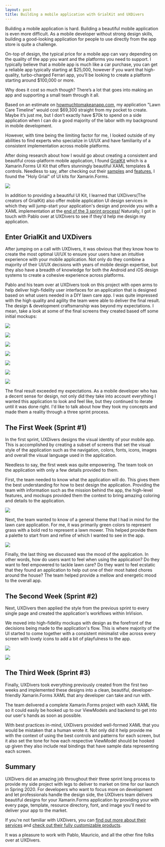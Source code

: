 ```yaml
---
layout: post
title: Building a mobile application with GrialKit and UXDivers
---
```


Building a mobile application is hard. Building a beautiful mobile application is even more difficult. As a mobile developer without strong design skills, building a good-looking application for people to use directly from the app store is quite a challenge.

On-top of design, the typical price for a mobile app can vary depending on the quality of the app you want and the platforms you need to support. I typically believe that a mobile app is much like a car purchase, you can get a reliable app typically starting at $25,000, however if you want that high-quality, turbo-charged Ferrari app, you’ll be looking to create a platform starting around $100,000 or more.

Why does it cost so much though? There’s a lot that goes into making an app and supporting a small team through it all. 

Based on an estimate on [howmuchtomakeanapp.com](http://howmuchtomakeanapp.com), my application "Lawn Care Timeline" would cost $69,300 straight from my pocket to create. Maybe it’s just me, but I don’t exactly have $70k to spend on a side application when I can do a good majority of the labor with my background in mobile development.

However, with time being the limiting factor for me, I looked outside of my abilities to find experts who specialize in UI/UX and have familiarity of a consistent implementation across mobile platforms.

After doing research about how I would go about creating a consistent and beautiful cross-platform mobile application, I found [GrialKit](https://grialkit.com/) which is a Xamarin.Forms UI Kit that offers stunningly beautiful XAML templates & controls. Needless to say, after checking out their [samples](https://grialkit.com/download-demo-app/) and [features](https://docs.grialkit.com/#grial-ui-kit-docs-grial-ui-kit-features), I found the "Holy Grial" of UI kits for Xamarin.Forms.

![](/images/grial/grialkit.png)

In addition to providing a beautiful UI Kit, I learned that UXDivers(The creators of GrialKit) also offer mobile application UI design services in which they will jump-start your application's design and provide you with a XAML implementation at the [end of the 3 sprint process!](https://grialkit.com/user-interface-design-services-for-xamarin-forms/) Naturally, I got in touch with Pablo over at UXDivers to see if they'd help me design my application. 

## Enter GrialKit and UXDivers

After jumping on a call with UXDivers, it was obvious that they know how to create the most optimal UI/UX to ensure your users have an intuitive experience with your mobile application. Not only do they combine a majority of their UI/UX decisions with years of mobile design expertise, but they also have a breadth of knowledge for both the Android and iOS design systems to create a cohesive experience across platforms.

Pablo and his team over at UXDivers took on this project with open arms to help deliver high-fidelity user interfaces for an application that is designed based on what users needed in a DIY lawn care app. I was quite impressed with the high quality and agility the team were able to deliver the final result. The design & development craftsmanship was beyond my expectations. I mean, take a look at some of the final screens they created based off some initial mockups:

![](/images/grial/lct.png)

![](/images/grial/Wizard_Location.png)

![](/images/grial/Wizard_Location_Final.png)

![](/images/grial/Timeline.png)

![](/images/grial/Timeline_Final.png)

![](/images/grial/Problem.png)

![](/images/grial/Problem_Final.png)

The final result exceeded my expectations. As a mobile developer who has a decent sense for design, not only did they take into account everything I wanted this application to look and feel like, but they continued to iterate until it was done right. I'd like to talk about how they took my concepts and made them a reality through a three sprint process.

## The First Week (Sprint #1)

In the first sprint, UXDivers designs the visual identity of your mobile app. This is accomplished by creating a subset of screens that set the visual style of the application such as the navigation, colors, fonts, icons, images and overall the visual language used in the application.

Needless to say, the first week was quite empowering. The team took on the application with only a few details provided to them. 

First, the team needed to know what the application will do. This gives them the best understanding for how to best design the application. Providing the team with information such as the mission behind the app, the high-level features, and mockups provided them the context to bring amazing coloring and details to the application.

![](/images/grial/logo.png)

Next, the team wanted to know of a general theme that I had in mind for the lawn care application. For me, it was primarily green colors to represent grass with a bold red to represent a lawn mower. This helped provide them a palette to start from and refine of which I wanted to see in the app.

![](/images/grial/colors.png)

Finally, the last thing we discussed was the mood of the application. In other words, how do users want to feel when using the application? Do they want to feel empowered to tackle lawn care? Do they want to feel ecstatic that they found an application to help out one of their most hated chores around the house? The team helped provide a mellow and energetic mood to the overall app.

## The Second Week (Sprint #2)

Next, UXDivers then applied the style from the previous sprint to every single page and created the application's workflows within InVision.

We moved into high-fidelity mockups with design as the forefront of the decisions being made to the application's flow. This is where majority of the UI started to come together with a consistent minimalist vibe across every screen with lovely icons to add a bit of playfulness to the app.

![](/images/grial/History.png)

![](/images/grial/Account.png)

## The Third Week (Sprint #3)

Finally, UXDivers took everything previously created from the first two weeks and implemented these designs into a clean, beautiful, developer-friendly Xamarin.Forms XAML that any developer can take and run with.

The team delivered a complete Xamarin.Forms project with each XAML file so it could easily be hooked up to our ViewModels and backend to get into our user's hands as soon as possible.

With best practices in-mind, UXDivers provided well-formed XAML that you would be mistaken that a human wrote it. Not only did it help provide me with the context of using the best controls and patterns for each screen, but it also set the tone for how each respective ViewModel should be hooked up given they also include real bindings that have sample data representing each screen.

## Summary

UXDivers did an amazing job throughout their three sprint long process to provide my side project with legs to deliver to market on time for our launch in Spring 2020. For developers who want to focus more on development and let professionals handle the design side, the UXDivers team delivers beautiful designs for your Xamarin.Forms application by providing your with every page, template, resource directory, font, and image you'll need to deliver your app to the market. 

If you're not familiar with UXDivers, you can [find out more about their services](https://www.uxdivers.com/#services) and [check out their fully customizable products](https://www.uxdivers.com/#grial). 

It was a pleasure to work with Pablo, Mauricio, and all the other fine folks over at UXDivers.

